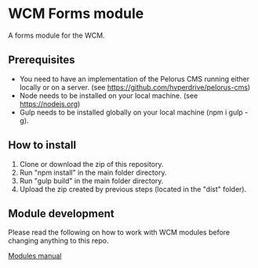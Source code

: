 # WCM Forms module
A forms module for the WCM.

## Prerequisites
 - You need to have an implementation of the Pelorus CMS running either locally or on a server.
 (see https://github.com/hvperdrive/pelorus-cms)
 - Node needs to be installed on your local machine.
 (see https://nodejs.org)
 - Gulp needs to be installed globally on your local machine (npm i gulp -g).

## How to install
1. Clone or download the zip of this repository.
2. Run "npm install" in the main folder directory.
3. Run "gulp build" in the main folder directory.
4. Upload the zip created by previous steps (located in the "dist" folder).

## Module development

Please read the following on how to work with WCM modules before changing anything to this repo.

[Modules manual](https://github.com/hvperdrive/pelorus-cms/blob/develop/readmes/modules.md)
